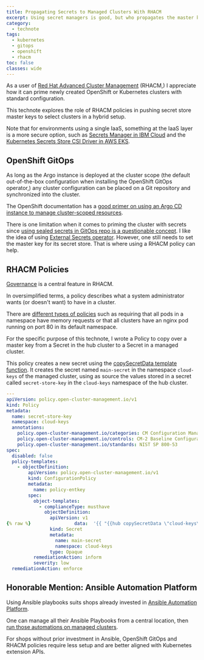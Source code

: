 ```yaml
---
title: Propagating Secrets to Managed Clusters With RHACM
excerpt: Using secret managers is good, but who propagates the master key?
category:
  - technote
tags:
  - kubernetes
  - gitops
  - openshift
  - rhacm
toc: false
classes: wide
---
```


As a user of [Red Hat Advanced Cluster Management](https://www.redhat.com/en/technologies/management/advanced-cluster-management) (RHACM,) I appreciate how it can prime newly created OpenShift or Kubernetes clusters with standard configuration.

This technote explores the role of RHACM policies in pushing secret store master keys to select clusters in a hybrid setup.

Note that for environments using a single IaaS, something at the IaaS layer is a more secure option, such as [Secrets Manager in IBM Cloud](https://cloud.ibm.com/docs/containers?topic=containers-secrets-mgr) and the [Kubernetes Secrets Store CSI Driver in AWS EKS](https://docs.aws.amazon.com/secretsmanager/latest/userguide/integrating_csi_driver.html).

## OpenShift GitOps

As long as the Argo instance is deployed at the cluster scope (the default out-of-the-box configuration when installing the OpenShift GitOps operator,) any cluster configuration can be placed on a Git repository and synchronized into the cluster.

The OpenShift documentation has a [good primer on using an Argo CD instance to manage cluster-scoped resources](https://access.redhat.com/documentation/en-us/red_hat_openshift_gitops/1.10/html/declarative_cluster_configuration/configuring-an-openshift-cluster-by-deploying-an-application-with-cluster-configurations#doc-wrapper).

There is one limitation when it comes to priming the cluster with secrets since [using sealed secrets in GitOps repo is a questionable concept](https://medium.com/better-programming/why-you-should-avoid-sealed-secrets-in-your-gitops-deployment-e50131d360dd). I like the idea of using [External Secrets operator](https://external-secrets.io/latest/). However, one still needs to set the master key for its secret store. That is where using a RHACM policy can help.

## RHACM Policies

[Governance](https://access.redhat.com/documentation/en-us/red_hat_advanced_cluster_management_for_kubernetes/2.8/html-single/governance/index) is a central feature in RHACM.

In oversimplified terms, a policy describes what a system administrator wants (or doesn't want) to have in a cluster.

There are [different types of policies](https://access.redhat.com/documentation/en-us/red_hat_advanced_cluster_management_for_kubernetes/2.8/html-single/governance/index#configuration-policy-sample-table) such as requiring that all pods in a namespace have memory requests or that all clusters have an nginx pod running on port 80 in its default namespace.

For the specific purpose of this technote, I wrote a Policy to copy over a master key from a Secret in the hub cluster to a Secret in a managed cluster.

This policy creates a new secret using the [copySecretData template function](https://access.redhat.com/documentation/en-us/red_hat_advanced_cluster_management_for_kubernetes/2.8/html-single/governance/index#copysecretdata-function). It creates the secret named `main-secret` in the namespace `cloud-keys` of the managed cluster, using as source the values stored in a secret called `secret-store-key` in the `cloud-keys` namespace of the hub cluster.

```yml
---
apiVersion: policy.open-cluster-management.io/v1
kind: Policy
metadata:
  name: secret-store-key
  namespace: cloud-keys
  annotations:
    policy.open-cluster-management.io/categories: CM Configuration Management
    policy.open-cluster-management.io/controls: CM-2 Baseline Configuration
    policy.open-cluster-management.io/standards: NIST SP 800-53
spec:
  disabled: false
  policy-templates:
    - objectDefinition:
        apiVersion: policy.open-cluster-management.io/v1
        kind: ConfigurationPolicy
        metadata:
          name: policy-entkey
        spec:
          object-templates:
            - complianceType: musthave
              objectDefinition:
                apiVersion: v1
{% raw %}                data:  '{{ "{{hub copySecretData \"cloud-keys\" \"secret-store-key\" hub}}" }}'{% endraw %}
                kind: Secret
                metadata:
                  name: main-secret
                  namespace: cloud-keys
                type: Opaque
          remediationAction: inform
          severity: low
  remediationAction: enforce
```

## Honorable Mention: Ansible Automation Platform

Using Ansible playbooks suits shops already invested in [Ansible Automation Platform](https://www.redhat.com/en/technologies/management/ansible).

One can manage all their Ansible Playbooks from a central location, then [run those automations on managed clusters](https://access.redhat.com/documentation/en-us/red_hat_advanced_cluster_management_for_kubernetes/2.8/html/clusters/cluster_mce_overview#ansible-config-cluster).

For shops without prior investment in Ansible, OpenShift GitOps and RHACM policies require less setup and are better aligned with Kubernetes extension APIs.
